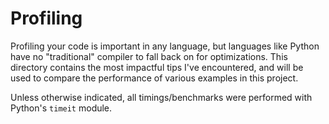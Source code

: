# Profiling
Profiling your code is important in any language, but languages like Python have no "traditional" compiler to fall back on for optimizations.
This directory contains the most impactful tips I've encountered, and will be used to compare the performance of various examples in this project.

Unless otherwise indicated, all timings/benchmarks were performed with Python's `timeit` module.
